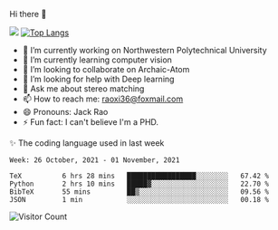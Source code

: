 Hi there 👋

![](https://github-readme-stats.vercel.app/api?username=Raohaocheng)
[![Top Langs](https://github-readme-stats.vercel.app/api/top-langs/?username=Raohaocheng&layout=compact)](https://github.com/anuraghazra/github-readme-stats)

- 🔭 I’m currently working on Northwestern Polytechnical University
- 🌱 I’m currently learning computer vision
- 👯 I’m looking to collaborate on Archaic-Atom
- 🤔 I’m looking for help with Deep learning
- 💬 Ask me about stereo matching
- 📫 How to reach me: raoxi36@foxmail.com
- 😄 Pronouns: Jack Rao
- ⚡ Fun fact: I can't believe I'm a PHD.

✨ The coding language used in last week
<!--START_SECTION:waka-->
```text
Week: 26 October, 2021 - 01 November, 2021

TeX          6 hrs 28 mins   █████████████████░░░░░░░░   67.42 % 
Python       2 hrs 10 mins   █████▓░░░░░░░░░░░░░░░░░░░   22.70 % 
BibTeX       55 mins         ██▒░░░░░░░░░░░░░░░░░░░░░░   09.56 % 
JSON         1 min           ░░░░░░░░░░░░░░░░░░░░░░░░░   00.18 % 
```
<!--END_SECTION:waka-->

![Visitor Count](https://profile-counter.glitch.me/Raohaocheng/count.svg)
